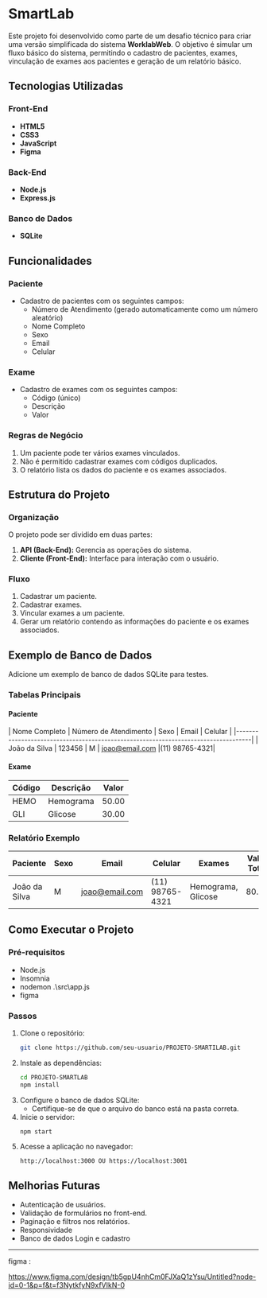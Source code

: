 # SmartLab

Este projeto foi desenvolvido como parte de um desafio técnico para criar uma versão simplificada do sistema **WorklabWeb**. O objetivo é simular um fluxo básico do sistema, permitindo o cadastro de pacientes, exames, vinculação de exames aos pacientes e geração de um relatório básico.

## Tecnologias Utilizadas

### Front-End
- **HTML5**
- **CSS3**
- **JavaScript**
- **Figma**

### Back-End
- **Node.js**
- **Express.js**

### Banco de Dados
- **SQLite**

## Funcionalidades

### Paciente
- Cadastro de pacientes com os seguintes campos:
  - Número de Atendimento (gerado automaticamente como um número aleatório)
  - Nome Completo
  - Sexo
  - Email
  - Celular

### Exame
- Cadastro de exames com os seguintes campos:
  - Código (único)
  - Descrição
  - Valor

### Regras de Negócio
1. Um paciente pode ter vários exames vinculados.
2. Não é permitido cadastrar exames com códigos duplicados.
3. O relatório lista os dados do paciente e os exames associados.

## Estrutura do Projeto

### Organização
O projeto pode ser dividido em duas partes:
1. **API (Back-End):** Gerencia as operações do sistema.
2. **Cliente (Front-End):** Interface para interação com o usuário.

### Fluxo
1. Cadastrar um paciente.
2. Cadastrar exames.
3. Vincular exames a um paciente.
4. Gerar um relatório contendo as informações do paciente e os exames associados.

## Exemplo de Banco de Dados
Adicione um exemplo de banco de dados SQLite para testes.

### Tabelas Principais
#### Paciente
|  Nome Completo | Número de Atendimento | Sexo | Email             | Celular       |
|-----------------------------------------------------------------------------------|
|  João da Silva |       123456          | M    | joao@email.com    |(11) 98765-4321|

#### Exame
| Código | Descrição    | Valor |
|--------|--------------|-------|
| HEMO   | Hemograma    | 50.00 |
| GLI    | Glicose      | 30.00 |

### Relatório Exemplo
| Paciente         | Sexo | Email           | Celular       | Exames         | Valor Total |
|------------------|------|-----------------|---------------|----------------|-------------|
| João da Silva    | M    | joao@email.com | (11) 98765-4321 | Hemograma, Glicose | 80.00       |

## Como Executar o Projeto

### Pré-requisitos
- Node.js
- Insomnia
- nodemon .\src\app.js
- figma

### Passos
1. Clone o repositório:
   ```bash
   git clone https://github.com/seu-usuario/PROJETO-SMARTILAB.git
   ```
2. Instale as dependências:
   ```bash
   cd PROJETO-SMARTLAB
   npm install
   ```
3. Configure o banco de dados SQLite:
   - Certifique-se de que o arquivo do banco está na pasta correta.
4. Inicie o servidor:
   ```bash
   npm start
   ```
5. Acesse a aplicação no navegador:
   ```
   http://localhost:3000 OU https://localhost:3001
   ```

## Melhorias Futuras
- Autenticação de usuários.
- Validação de formulários no front-end.
- Paginação e filtros nos relatórios.
- Responsividade
- Banco de dados Login e cadastro
---

figma :

https://www.figma.com/design/tb5gpU4nhCm0FJXaQ1zYsu/Untitled?node-id=0-1&p=f&t=f3NytkfyN9xfVIkN-0
